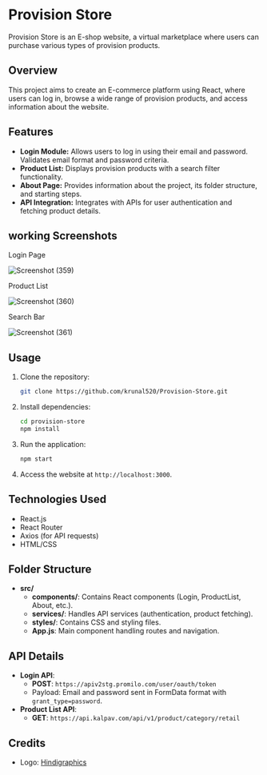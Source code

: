 # Provision Store

Provision Store is an E-shop website, a virtual marketplace where users can purchase various types of provision products.

## Overview

This project aims to create an E-commerce platform using React, where users can log in, browse a wide range of provision products, and access information about the website.

## Features

- **Login Module:** Allows users to log in using their email and password. Validates email format and password criteria.
- **Product List:** Displays provision products with a search filter functionality.
- **About Page:** Provides information about the project, its folder structure, and starting steps.
- **API Integration:** Integrates with APIs for user authentication and fetching product details.

## working Screenshots
Login Page

![Screenshot (359)](https://github.com/krunal520/Provision-Store/assets/82266514/90dfba8a-b04f-43d9-a5e6-5dfd93c0fbf5)

Product List

![Screenshot (360)](https://github.com/krunal520/Provision-Store/assets/82266514/7de2072f-77f8-467c-a245-ab0a7268cbc6)

Search Bar

![Screenshot (361)](https://github.com/krunal520/Provision-Store/assets/82266514/91ef37e5-f8c2-42d3-ae49-feb1f030e9a4)




## Usage

1. Clone the repository:

    ```bash
    git clone https://github.com/krunal520/Provision-Store.git
    ```

2. Install dependencies:

    ```bash
    cd provision-store
    npm install
    ```

3. Run the application:

    ```bash
    npm start
    ```

4. Access the website at `http://localhost:3000`.

## Technologies Used

- React.js
- React Router
- Axios (for API requests)
- HTML/CSS

## Folder Structure

- **src/**
  - **components/**: Contains React components (Login, ProductList, About, etc.).
  - **services/**: Handles API services (authentication, product fetching).
  - **styles/**: Contains CSS and styling files.
  - **App.js**: Main component handling routes and navigation.

## API Details

- **Login API**:
  - **POST**: `https://apiv2stg.promilo.com/user/oauth/token`
  - Payload: Email and password sent in FormData format with `grant_type=password`.
- **Product List API**:
  - **GET**: `https://api.kalpav.com/api/v1/product/category/retail`

## Credits

- Logo: [Hindigraphics]([http://www.hindigraphics.in/wpcontent/uploads/2019/01/pro.png](http://www.hindigraphics.in/wp-)http://www.hindigraphics.in/wp-)
  

